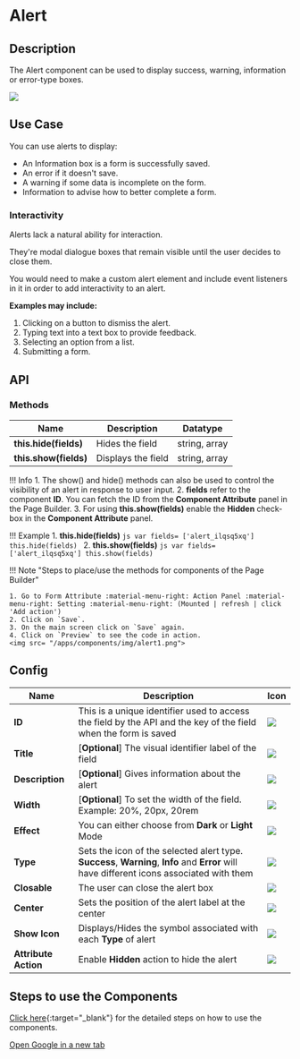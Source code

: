 # Alert

## Description

The Alert component can be used to display success, warning, information or error-type boxes.

<img src= "/apps/components/img/alert.png">

## Use Case

You can use alerts to display:

* An Information box is a form is successfully saved.
* An error if it doesn't save.
* A warning if some data is incomplete on the form.
* Information to advise how to better complete a form.

### Interactivity

Alerts lack a natural ability for interaction.

They're modal dialogue boxes that remain visible until the user decides to close them.

You would need to make a custom alert element and include event listeners in it in order to add interactivity to an alert.

**Examples may include:**

1. Clicking on a button to dismiss the alert.
2. Typing text into a text box to provide feedback.
3. Selecting an option from a list.
4. Submitting a form.

## API

### Methods

| **Name**| **Description**|**Datatype**|
|---------|----------------|------------|
|**this.hide(fields)**|Hides the field|string, array|
|**this.show(fields)**|Displays the field|string, array|

!!! Info
    1. The show() and hide() methods can also be used to control the visibility of an alert in response to user input.
    2. **fields** refer to the component **ID**. You can fetch the ID from the **Component Attribute** panel in the Page Builder.
    3. For using **this.show(fields)** enable the **Hidden** check-box in the **Component Attribute** panel.

!!! Example
    1. **this.hide(fields)**
        ```js
        var fields= ['alert_ilqsq5xq']
        this.hide(fields)
        ```
    2. **this.show(fields)**
        ```js
        var fields= ['alert_ilqsq5xq']
        this.show(fields)
        ```

!!! Note "Steps to place/use the methods for components of the Page Builder"

    1. Go to Form Attribute :material-menu-right: Action Panel :material-menu-right: Setting :material-menu-right: (Mounted | refresh | click 'Add action')
    2. Click on `Save`.
    3. On the main screen click on `Save` again.
    4. Click on `Preview` to see the code in action.
    <img src= "/apps/components/img/alert1.png">

## Config

|**Name**|**Description**|**Icon**|
|--------|---------------|--------|
|**ID**| This is a unique identifier used to access the field by the API and the key of the field when the form is saved|<img src= "/apps/components/img/alert_id2.png">|
|**Title**| [**Optional**] The visual identifier label of the field|<img src= "/apps/components/img/alert_title2.png">|
|**Description**| [**Optional**] Gives information about the alert|<img src= "/apps/components/img/alert_description2.png">|
|**Width**| [**Optional**] To set the width of the field. Example: 20%, 20px, 20rem|<img src= "/apps/components/img/alert_width2.png">|
|**Effect**| You can either choose from **Dark** or **Light** Mode|<img src= "/apps/components/img/alert_effect2.png">|
|**Type**| Sets the icon of the selected alert type. **Success**, **Warning**, **Info** and **Error** will have different icons associated with them|<img src= "/apps/components/img/alert_effect3.png">|
|**Closable**| The user can close the alert box|<img src= "/apps/components/img/alert_closable2.png">|
|**Center**| Sets the position of the alert label at the center|<img src= "/apps/components/img/alert_center2.png">|
|**Show Icon**|Displays/Hides the symbol associated with each **Type** of alert|<img src= "/apps/components/img/alert_showicon2.png">|
|**Attribute Action**|Enable **Hidden** action to hide the alert|<img src= "/apps/components/img/alert_arrtibuteaction.png">|

## Steps to use the Components

[Click here](https://bani-appsection--connexcs-docs.netlify.app/apps/page-builder/#steps-to-use-components-in-the-page-builder){:target="_blank"} for the detailed steps on how to use the components.

<a href="https://bani-appsection--connexcs-docs.netlify.app/apps/page-builder/#steps-to-use-components-in-the-page-builder" target="_blank">Open Google in a new tab</a>